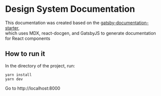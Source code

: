 # Design System Documentation

This documentation was created based on the
[gatsby-documentation-starter](https://github.com/whoisryosuke/gatsby-documentation-starter),  
which uses MDX, react-docgen, and GatsbyJS to generate documentation for React components

## How to run it

In the directory of the project, run:

```
yarn install
yarn dev
```

Go to http://localhost:8000
